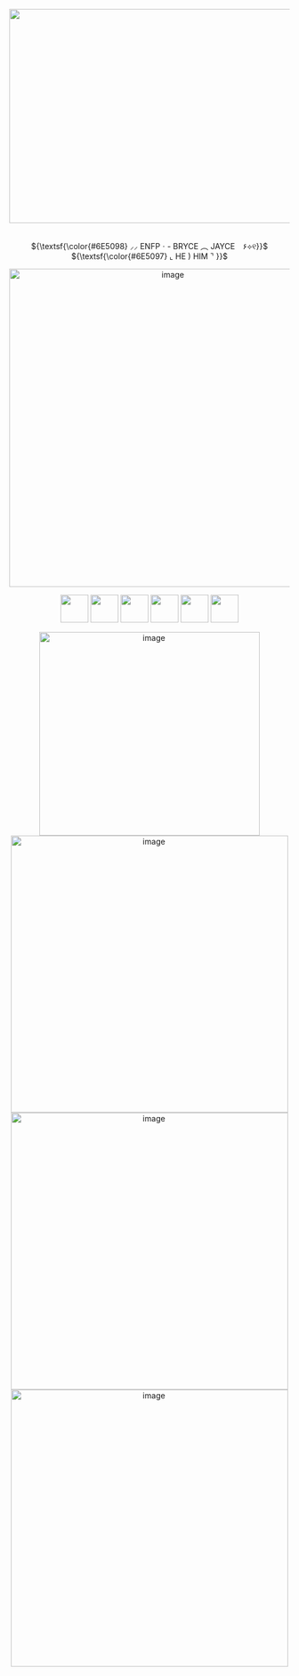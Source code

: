 <p align="center">
<img width="1257" height="385" alt="image" src="https://github.com/user-attachments/assets/543feb42-74be-4145-ae48-963434ed76c7" />

  <p align="center"> 
    <br> </h1>${\textsf{\color{#6E5098} ⸝⸝ ENFPㆍ-  BRYCE ︵ JAYCE　۶⟡୧}}$ 
 <br>  </h1>${\textsf{\color{#6E5097} ⌞ HE ) HIM ⌝ }}$
  <p align="center">

<img width="572" height="572" alt="image" src="https://github.com/user-attachments/assets/056c1903-a079-42a1-88ce-3ba4e62277e5" />
<p align="center">
   

<img width="50" height="50" src="https://github.com/user-attachments/assets/6eb72330-6116-498d-8980-cdbbb0c96eee" /> 
<img width="50" height="50" src="https://github.com/user-attachments/assets/6eb72330-6116-498d-8980-cdbbb0c96eee" />
<img width="50" height="50" src="https://github.com/user-attachments/assets/6eb72330-6116-498d-8980-cdbbb0c96eee" />
<img width="50" height="50" src="https://github.com/user-attachments/assets/6eb72330-6116-498d-8980-cdbbb0c96eee" />
<img width="50" height="50" src="https://github.com/user-attachments/assets/6eb72330-6116-498d-8980-cdbbb0c96eee" />
<img width="50" height="50" src="https://github.com/user-attachments/assets/6eb72330-6116-498d-8980-cdbbb0c96eee" />
<p align="center">
   
<img width="396" height="366" alt="image" src="https://github.com/user-attachments/assets/ebd801b9-c7ba-41d6-ac96-ffb8f4e2019c" /> 
<img width="498" height="498" alt="image" src="https://github.com/user-attachments/assets/dbbe5033-81d7-4fc9-b348-b92cd67811e8" />
<img width="498" height="498" alt="image" src="https://github.com/user-attachments/assets/25a2b676-6e89-4b45-9685-59dcf646d4bf" />
<img width="498" height="498" alt="image" src="https://github.com/user-attachments/assets/656d2de8-70cd-4131-9bf2-988cc7a668c4" />

